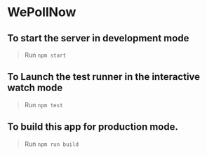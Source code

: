 
# WePollNow

## To start the server in development mode

> Run `npm start`

## To Launch the test runner in the interactive watch mode

> Run `npm test`

## To build this app for production mode.

> Run `npm run build`
